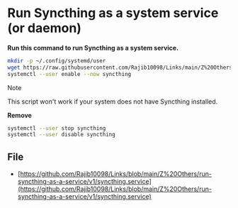 # Run Syncthing as a system service (or daemon)

**Run this command to run Syncthing as a system service.**

  ```bash
  mkdir -p ~/.config/systemd/user 
  wget https://raw.githubusercontent.com/Rajib10098/Links/main/Z%20Others/run-syncthing-as-a-service/v1/syncthing.service -O ~/.config/systemd  /user/syncthing.service 
  systemctl --user enable --now syncthing
  ```

> [!NOTE]
> This script won't work if your system does not have Syncthing installed.


**Remove**

```bash
systemctl --user stop syncthing 
systemctl --user disable syncthing
```

## File

- [https://github.com/Rajib10098/Links/blob/main/Z%20Others/run-syncthing-as-a-service/v1/syncthing.service](https://github.com/Rajib10098/Links/blob/main/Z%20Others/run-syncthing-as-a-service/v1/syncthing.service)
